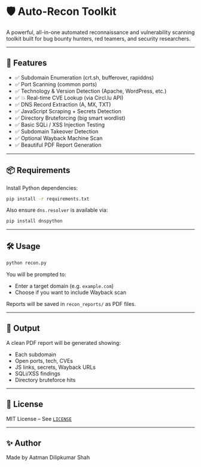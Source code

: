 # 🛡️ Auto-Recon Toolkit

A powerful, all-in-one automated reconnaissance and vulnerability scanning toolkit built for bug bounty hunters, red teamers, and security researchers.

---

## 🚀 Features

- ✅ Subdomain Enumeration (crt.sh, bufferover, rapiddns)
- ✅ Port Scanning (common ports)
- ✅ Technology & Version Detection (Apache, WordPress, etc.)
- ✅ 💥 Real-time CVE Lookup (via Circl.lu API)
- ✅ DNS Record Extraction (A, MX, TXT)
- ✅ JavaScript Scraping + Secrets Detection
- ✅ Directory Bruteforcing (big smart wordlist)
- ✅ Basic SQLi / XSS Injection Testing
- ✅ Subdomain Takeover Detection
- ✅ Optional Wayback Machine Scan
- ✅ Beautiful PDF Report Generation

---

## 📦 Requirements

Install Python dependencies:

```bash
pip install -r requirements.txt
```

Also ensure `dns.resolver` is available via:

```bash
pip install dnspython
```

---

## 🛠 Usage

```bash
python recon.py
```

You will be prompted to:

- Enter a target domain (e.g. `example.com`)
- Choose if you want to include Wayback scan

Reports will be saved in `recon_reports/` as PDF files.

---

## 📂 Output

A clean PDF report will be generated showing:

- Each subdomain
- Open ports, tech, CVEs
- JS links, secrets, Wayback URLs
- SQLi/XSS findings
- Directory bruteforce hits

---

## 📄 License

MIT License – See [`LICENSE`](LICENSE)

---

## ✨ Author

Made by Aatman Dilipkumar Shah
